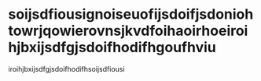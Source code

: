 # soijsdfiousignoiseuofijsdoifjsdoniohtowrjqowierovnsjkvdfoihaoirhoeiroihjbxijsdfgjsdoifhodifhgoufhviu
iroihjbxijsdfgjsdoifhodifhsoijsdfiousi
